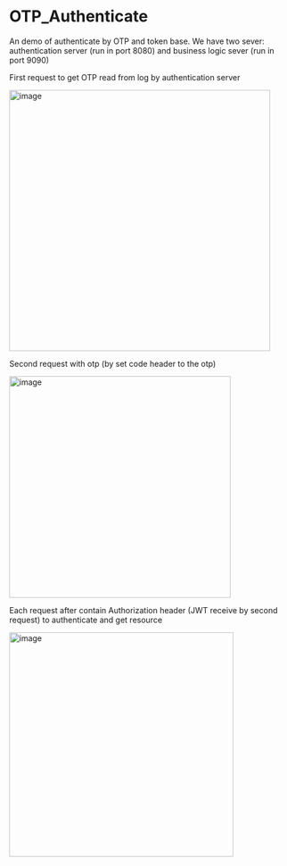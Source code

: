 # OTP_Authenticate
An demo of authenticate by OTP and token base. We have two sever: authentication server (run in port 8080) and business logic sever (run in port 9090)

First request to get OTP read from log by authentication server

<img width="468" alt="image" src="https://github.com/DangQuangHuy277/OTP_Authenticate/assets/62865419/3d94a167-e9ba-496b-8c9d-1c553dd49485">

Second request with otp (by set code header to the otp)

<img width="397" alt="image" src="https://github.com/DangQuangHuy277/OTP_Authenticate/assets/62865419/0fc573e6-8890-40e7-be5d-ad2990ab9b0f">

Each request after contain Authorization header (JWT receive by second request) to authenticate and get resource

<img width="402" alt="image" src="https://github.com/DangQuangHuy277/OTP_Authenticate/assets/62865419/41c53e74-544a-4c31-b25f-bf24046dabe6">

